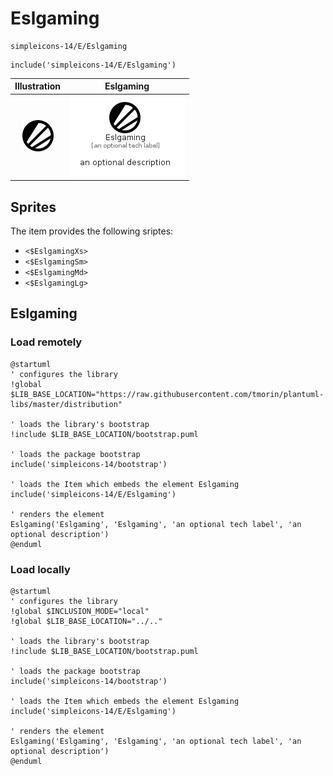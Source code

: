 # Eslgaming


```text
simpleicons-14/E/Eslgaming
```

```text
include('simpleicons-14/E/Eslgaming')
```



| Illustration | Eslgaming |
| :---: | :---: |
| ![illustration for Illustration](../../simpleicons-14/E/Eslgaming.png) | ![illustration for Eslgaming](../../simpleicons-14/E/Eslgaming.Local.png) |



## Sprites
The item provides the following sriptes:

- `<$EslgamingXs>`
- `<$EslgamingSm>`
- `<$EslgamingMd>`
- `<$EslgamingLg>`





## Eslgaming

### Load remotely
```plantuml
@startuml
' configures the library
!global $LIB_BASE_LOCATION="https://raw.githubusercontent.com/tmorin/plantuml-libs/master/distribution"

' loads the library's bootstrap
!include $LIB_BASE_LOCATION/bootstrap.puml

' loads the package bootstrap
include('simpleicons-14/bootstrap')

' loads the Item which embeds the element Eslgaming
include('simpleicons-14/E/Eslgaming')

' renders the element
Eslgaming('Eslgaming', 'Eslgaming', 'an optional tech label', 'an optional description')
@enduml
```

### Load locally
```plantuml
@startuml
' configures the library
!global $INCLUSION_MODE="local"
!global $LIB_BASE_LOCATION="../.."

' loads the library's bootstrap
!include $LIB_BASE_LOCATION/bootstrap.puml

' loads the package bootstrap
include('simpleicons-14/bootstrap')

' loads the Item which embeds the element Eslgaming
include('simpleicons-14/E/Eslgaming')

' renders the element
Eslgaming('Eslgaming', 'Eslgaming', 'an optional tech label', 'an optional description')
@enduml
```

